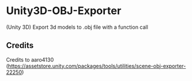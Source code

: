 # Unity3D-OBJ-Exporter
(Unity 3D) Export 3d models to .obj file with a function call

## Credits
Credits to aaro4130 (https://assetstore.unity.com/packages/tools/utilities/scene-obj-exporter-22250)
